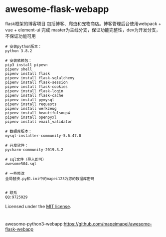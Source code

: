 # awesome-flask-webapp
flask框架的博客项目 包括博客、爬虫和宠物商店。博客管理后台使用webpack + vue + element-ui 完成
master为主线分支，保证功能完整性，dev为开发分支，不保证功能可用

```
# 安装python版本：
python 3.8.2

# 安装依赖包：
pip3 install pipevn
pipenv shell
pipenv install flask
pipenv install flask-sqlalchemy
pipenv install flask-session
pipenv install flask-cookies
pipenv install flask-login
pipenv install flask-cache
pipenv install pymysql
pipenv install requests
pipenv install werkzeug
pipenv install beautifulsoup4
pipenv install openpyxl
pipenv install email_validator

# 数据库版本：
mysql-installer-community-5.6.47.0

# 开发软件：
pycharm-community-2019.3.2

# sql文件（导入即可）
awesome504.sql

# 一些修改
全局替换.py和.ini中的mapei123为您的数据库密码


# 联系
QQ:9725029

```

Licensed under the [MIT license](https://github.com/mapeimapei/awesome-flask-webapp/blob/master/LICENSE).
#
awesome-python3-webapp:https://github.com/mapeimapei/awesome-flask-webapp



